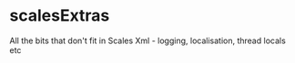 scalesExtras
============

All the bits that don't fit in Scales Xml - logging, localisation, thread locals etc